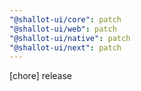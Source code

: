 ```yaml
---
"@shallot-ui/core": patch
"@shallot-ui/web": patch
"@shallot-ui/native": patch
"@shallot-ui/next": patch
---
```


[chore] release

